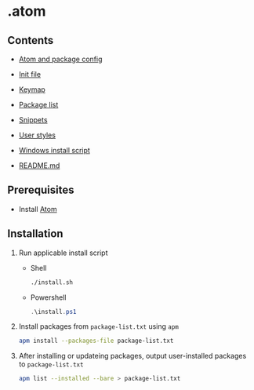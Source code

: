 # .atom

## Contents

-	[Atom and package config](/.atom/config.cson "config.cson")
-	[Init file](/.atom/init.coffee "init.coffee")
-	[Keymap](/.atom/keymap.cson "keymap.cson")
-	[Package list](/.atom/package-list.txt "package-list.txt")
-	[Snippets](/.atom/snippets.cson "snippets.cson")
-	[User styles](/.atom/styles.less "styles.less")  

-	[Windows install script](/.atom/install.ps1)  

-	[README.md](#.atom)

## Prerequisites

-	Install [Atom](https://atom.io)

## Installation

1.	Run applicable install script
	-	Shell
	
		```sh
		./install.sh
		```

	-	Powershell
		
		```powershell
		.\install.ps1
		```

2.	Install packages from `package-list.txt` using `apm`

	```sh
	apm install --packages-file package-list.txt
	```

3.	After installing or updateing packages, output user-installed packages to `package-list.txt`

	```sh
	apm list --installed --bare > package-list.txt
	```

[//]: # (TODO: add shell script)